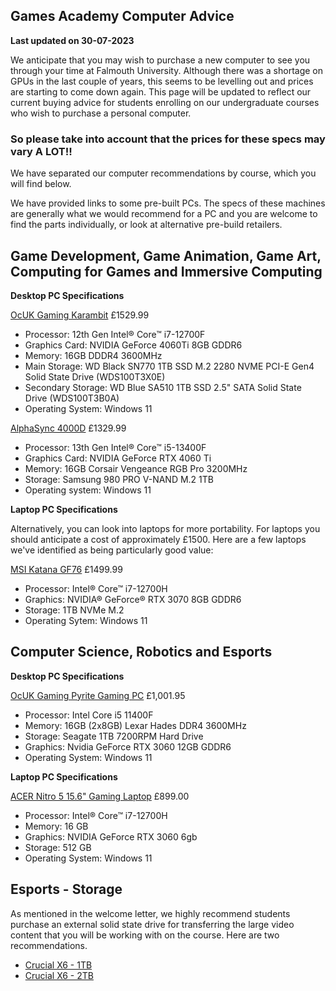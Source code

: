 ## Games Academy Computer Advice ##

**Last updated on 30-07-2023**

We anticipate that you may wish to purchase a new computer to see you through your time at Falmouth University. Although there was a shortage on GPUs in the last couple of years, this seems to be levelling out and prices are starting to come down again. This page will be updated to reflect our current buying advice for students enrolling on our undergraduate courses who wish to purchase a personal computer. 

### So please take into account that the prices for these specs may vary **A LOT!!**

We have separated our computer recommendations by course, which you will find below.

We have provided links to some pre-built PCs. The specs of these machines are generally what we would recommend for a PC and you are welcome to find the parts individually, or look at alternative pre-build retailers.

## Game Development, Game Animation, Game Art, Computing for Games and Immersive Computing

**Desktop PC Specifications**

[OcUK Gaming Karambit](https://www.overclockers.co.uk/ocuk-gaming-karambit-intel-core-i7-12700f-geforce-rtx-4060-ti-gaming-pc-fs-1f6-og.html?group=215cc2af-bf6d-5c06-8b4d-d998eb27b25f-648b03ad37ab70.66148921) £1529.99

* Processor: 12th Gen Intel® Core™ i7-12700F
* Graphics Card: NVIDIA GeForce 4060Ti 8GB GDDR6
* Memory: 16GB DDDR4 3600MHz
* Main Storage: WD Black SN770 1TB SSD M.2 2280 NVME PCI-E Gen4 Solid State Drive (WDS100T3X0E)
* Secondary Storage: WD Blue SA510 1TB SSD 2.5" SATA Solid State Drive (WDS100T3B0A)
* Operating System: Windows 11

[AlphaSync 4000D](https://www.ebuyer.com/1838413-alphasync-4000d-intel-core-i5-13400f-gaming-pc-nvidia-rtx-4060-ti-16gb-as-d6830) £1329.99

* Processor: 13th Gen Intel® Core™ i5-13400F
* Graphics Card: NVIDIA GeForce RTX 4060 Ti
* Memory: 16GB Corsair Vengeance RGB Pro 3200MHz
* Storage: Samsung 980 PRO V-NAND M.2 1TB
* Operating system: Windows 11

**Laptop PC Specifications**

Alternatively, you can look into laptops for more portability. For laptops you should anticipate a cost of approximately £1500. Here are a few laptops we've identified as being particularly good value: 

[MSI Katana GF76](https://www.overclockers.co.uk/msi-katana-gf76-nvidia-rtx-3070-16gb-17.3-fhd-144hz-intel-i7-12700h-gaming-laptop-lt-2ff-ms.html) £1499.99
* Processor: Intel® Core™ i7-12700H
* Graphics: NVIDIA® GeForce® RTX 3070 8GB GDDR6
* Storage: 1TB NVMe M.2
* Operating Sytem: Windows 11

## Computer Science, Robotics and Esports

**Desktop PC Specifications**

[OcUK Gaming Pyrite Gaming PC](https://www.overclockers.co.uk/ocuk-gaming-pyrite-gaming-pc-intel-core-i5-11400f-nvidia-rtx-3060-gaming-pc-fs-1eh-og.html?group=2736f811-36ad-59f8-8055-abd44a79929a-648b0b12eab743.50399515) £1,001.95

* Processor: Intel Core i5 11400F
* Memory: 16GB (2x8GB) Lexar Hades DDR4 3600MHz
* Storage: Seagate 1TB 7200RPM Hard Drive
* Graphics: Nvidia GeForce RTX 3060 12GB GDDR6
* Operating System: Windows 11

**Laptop PC Specifications**

[ACER Nitro 5 15.6" Gaming Laptop](https://www.currys.co.uk/products/acer-nitro-5-15.6-gaming-laptop-intel-core-i7-rtx-3060-512-gb-ssd-10238558.html) £899.00

* Processor: Intel® Core™ i7-12700H  
* Memory: 16 GB 
* Graphics: NVIDIA GeForce RTX 3060 6gb
* Storage: 512 GB
* Operating System: Windows 11


## Esports - Storage

As mentioned in the welcome letter, we highly recommend students purchase an external solid state drive for transferring the large video content that you will be working with on the course. Here are two recommendations. 

* [Crucial X6 - 1TB](https://www.amazon.co.uk/Crucial-CT2000X6SSD9-X6-Portable-SSD/dp/B08FSZT2J7/) 
* [Crucial X6 - 2TB](https://www.amazon.co.uk/Crucial-CT2000X6SSD9-X6-Portable-SSD/dp/B08FSNKNSV/)
